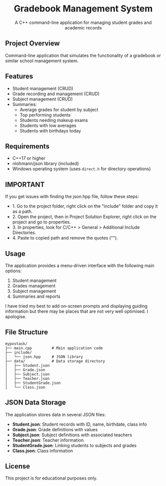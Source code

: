 <h1 align="center">Gradebook Management System</h1>

<p align="center">
  A C++ command-line application for managing student grades and academic records
</p>

<h2>Project Overview</h2>
<p>Command-line application that simulates the functionality of a gradebook or similar school management system.</p>

<h2>Features</h2>
<ul>
  <li>Student management (CRUD)</li>
  <li>Grade recording and management (CRUD) </li>
  <li>Subject management (CRUD) </li>
  <li>Summaries:
    <ul>
      <li>Average grades for student by subject</li>
      <li>Top performing students</li>
      <li>Students needing makeup exams</li>
      <li>Students with low averages</li>
      <li>Students with birthdays today</li>
    </ul>
  </li>
</ul>

<h2>Requirements</h2>
<ul>
  <li>C++17 or higher</li>
  <li>nlohmann/json library (included)</li>
  <li>Windows operating system (uses <code>direct.h</code> for directory operations)</li>
</ul>

<h2>IMPORTANT</h2>
  <p>If you get issues with finding the json.hpp file, follow these steps:</p>
  <ul>
    <li>1. Go to the project folder, right click on the "include" folder and copy it as a path.</li>
    <li>2. Open the project, then in Project Solution Explorer, right click on the project and go to properties.</li>
    <li>3. In properties, look for C/C++ > General > Additional Include Directories.</li>
    <li>4. Paste to copied path and remove the quotes ("").</li>
  </ul>

<h2>Usage</h2>
<p>The application provides a menu-driven interface with the following main options:</p>
<ol>
  <li>Student management</li>
  <li>Grades management</li>
  <li>Subject management</li>
  <li>Summaries and reports</li>
</ol>
<p>I have tried my best to add on-screen prompts and displaying guiding information but there may be places that are not very well optimised. I apologise.</p>

<h2>File Structure</h2>
<pre><code>mypostask/
├── main.cpp         # Main application code
├── include/
│   └── json.hpp     # JSON library
├── data/            # Data storage directory
│   ├── Student.json
│   ├── Grade.json
│   ├── Subject.json
│   ├── Teacher.json
│   ├── StudentGrade.json
│   └── Class.json</code></pre>

<h2>JSON Data Storage</h2>
<p>The application stores data in several JSON files:</p>
<ul>
  <li><strong>Student.json</strong>: Student records with ID, name, birthdate, class info</li>
  <li><strong>Grade.json</strong>: Grade definitions with values</li>
  <li><strong>Subject.json</strong>: Subject definitions with associated teachers</li>
  <li><strong>Teacher.json</strong>: Teacher information</li>
  <li><strong>StudentGrade.json</strong>: Linking students to subjects and grades</li>
  <li><strong>Class.json</strong>: Class information</li>
</ul>

<h2>License</h2>
<p>This project is for educational purposes only.</p>
